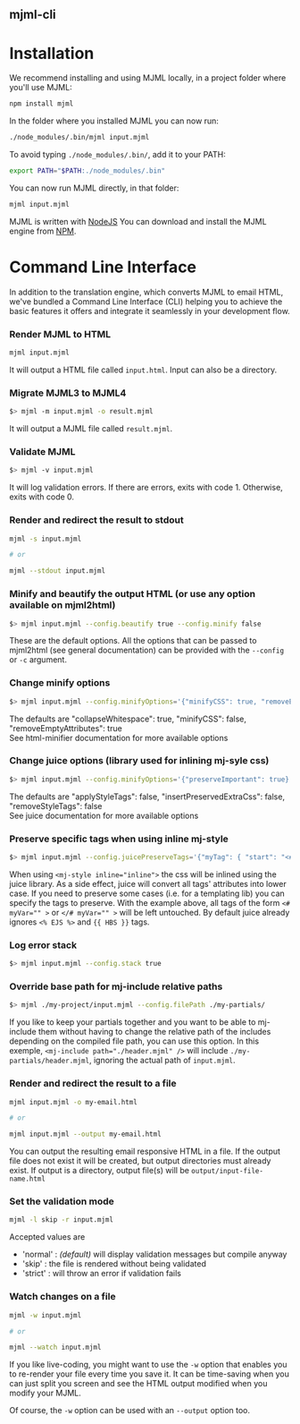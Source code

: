 ## mjml-cli

# Installation

We recommend installing and using MJML locally, in a project folder where you'll use MJML:
```bash
npm install mjml
```
In the folder where you installed MJML you can now run:
```bash
./node_modules/.bin/mjml input.mjml
```
To avoid typing `./node_modules/.bin/`, add it to your PATH:
```bash
export PATH="$PATH:./node_modules/.bin"
```
You can now run MJML directly, in that folder:
```bash
mjml input.mjml
```

MJML is written with [NodeJS](https://nodejs.org/en/)
You can download and install the MJML engine from [NPM](https://www.npmjs.com).

# Command Line Interface

In addition to the translation engine, which converts MJML to email HTML, we've bundled a Command Line Interface (CLI) helping you to achieve the basic features it offers and integrate it seamlessly in your development flow.

### Render MJML to HTML

```bash
mjml input.mjml
```

It will output a HTML file called `input.html`.
Input can also be a directory.

### Migrate MJML3 to MJML4

```bash
$> mjml -m input.mjml -o result.mjml
```

It will output a MJML file called `result.mjml`.

### Validate MJML

```bash
$> mjml -v input.mjml
```

It will log validation errors. If there are errors, exits with code 1. Otherwise, exits with code 0.

### Render and redirect the result to stdout

```bash
mjml -s input.mjml

# or

mjml --stdout input.mjml
```

### Minify and beautify the output HTML (or use any option available on mjml2html)

```bash
$> mjml input.mjml --config.beautify true --config.minify false
```

These are the default options.
All the options that can be passed to mjml2html (see general documentation) can be provided with the `--config` or `-c` argument.

### Change minify options

```bash
$> mjml input.mjml --config.minifyOptions='{"minifyCSS": true, "removeEmptyAttributes": false}'
```

The defaults are "collapseWhitespace": true, "minifyCSS": false, "removeEmptyAttributes": true  
See html-minifier documentation for more available options  

### Change juice options (library used for inlining mj-syle css)

```bash
$> mjml input.mjml --config.minifyOptions='{"preserveImportant": true}'
```

The defaults are "applyStyleTags": false, "insertPreservedExtraCss": false, "removeStyleTags": false  
See juice documentation for more available options  

### Preserve specific tags when using inline mj-style

```bash
$> mjml input.mjml --config.juicePreserveTags='{"myTag": { "start": "<#", "end": "</#" }}'
```

When using `<mj-style inline="inline">` the css will be inlined using the juice library. As a side effect, juice will convert all tags' attributes into lower case. If you need to preserve some cases (i.e. for a templating lib) you can specify the tags to preserve. With the example above, all tags of the form `<# myVar="" >` or `</# myVar="" >` will be left untouched. By default juice already ignores `<% EJS %>` and `{{ HBS }}` tags.

### Log error stack

```bash
$> mjml input.mjml --config.stack true
```

### Override base path for mj-include relative paths

```bash
$> mjml ./my-project/input.mjml --config.filePath ./my-partials/
```

If you like to keep your partials together and you want to be able to mj-include them without having to change the relative path of the includes depending on the compiled file path, you can use this option. In this exemple, `<mj-include path="./header.mjml" />` will include `./my-partials/header.mjml`, ignoring the actual path of `input.mjml`.

### Render and redirect the result to a file

```bash
mjml input.mjml -o my-email.html

# or

mjml input.mjml --output my-email.html
```

You can output the resulting email responsive HTML in a file.
If the output file does not exist it will be created, but output directories must already exist.
If output is a directory, output file(s) will be `output/input-file-name.html`

### Set the validation mode

```bash
mjml -l skip -r input.mjml
```

Accepted values are
- 'normal' : *(default)* will display validation messages but compile anyway
- 'skip' : the file is rendered without being validated
- 'strict' : will throw an error if validation fails

### Watch changes on a file

```bash
mjml -w input.mjml

# or

mjml --watch input.mjml
```

If you like live-coding, you might want to use the `-w` option that enables you to re-render your file every time you save it.
It can be time-saving when you can just split you screen and see the HTML output modified when you modify your MJML.

Of course, the `-w` option can be used with an `--output` option too.
